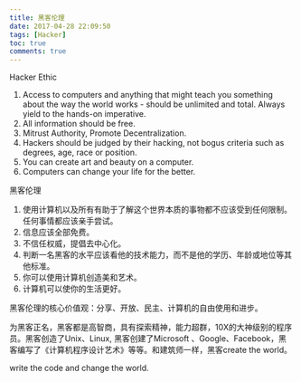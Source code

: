 ```yaml
---
title: 黑客伦理
date: 2017-04-28 22:09:50
tags: [Hacker]
toc: true
comments: true
---
```


Hacker Ethic

1. Access to computers and anything that might teach you something about the way the world works - should be unlimited and total. Always yield to the hands-on imperative.
2. All information should be free.
3. Mitrust Authority, Promote Decentralization.
4. Hackers should be judged by their hacking, not bogus criteria such as degrees, age, race or position.
5. You can create art and beauty on a computer.
6. Computers can change your life for the better.



黑客伦理

1. 使用计算机以及所有有助于了解这个世界本质的事物都不应该受到任何限制。任何事情都应该亲手尝试。
2. 信息应该全部免费。
3. 不信任权威，提倡去中心化。
4. 判断一名黑客的水平应该看他的技术能力，而不是他的学历、年龄或地位等其他标准。
5. 你可以使用计算机创造美和艺术。
6. 计算机可以使你的生活更好。

黑客伦理的核心价值观：分享、开放、民主、计算机的自由使用和进步。

为黑客正名，黑客都是高智商，具有探索精神，能力超群，10X的大神级别的程序员。黑客创造了Unix、Linux, 黑客创建了Microsoft 、Google、Facebook，黑客编写了《计算机程序设计艺术》等等。和建筑师一样，黑客create the world。

write the code and change the world.